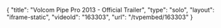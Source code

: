 {
    "title": "Volcom Pipe Pro 2013 - Official Trailer",
    "type": "solo",
    "layout": "iframe-static",
    "videoId": "163303",
    "url": "\/tvpembed\/163303"
}